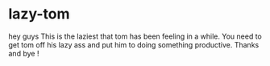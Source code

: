 # lazy-tom

hey guys
This is the laziest that tom has been feeling in a while. You need to get tom off his lazy ass and put him to doing something productive. Thanks and bye !
